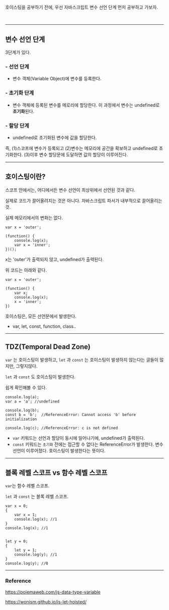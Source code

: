 # 

호이스팅을 공부하기 전에, 우선 자바스크립트 변수 선언 단계 먼저 공부하고 가보자.

<br>

---

## 변수 선언 단계

3단계가 있다.

### - 선언 단계

- 변수 객체(Variable Object)에 변수를 등록한다.

### - 초기화 단계

- 변수 객체에 등록된 변수를 메로리에 할당한다.
  이 과정에서 변수는 undefined로 **초기화**된다.

### - 할당 단계

- undefined로 초기화된 변수에 값을 할당한다.



즉, (1)스코프에 변수가 등록되고 (2)변수는 메모리에 공간을 확보하고 undefined로 초기화한다. (3)이후 변수 할당문에 도달하면 값의 할당이 이루어진다.



---

## 호이스팅이란?



스코프 안에서는, 어디에서든 변수 선언이 최상위에서 선언된 것과 같다.

실제로 코드가 끌어올려지는 것은 아니다. 자바스크립트 파서가 내부적으로 끌어올리는 것.

실제 메모리에서의 변화는 없다.

```
var x = 'outer';

(function() {
	console.log(x);
	var x = 'inner';
})();
```

x는 'outer'가 출력되지 않고, undefined가 출력된다.

위 코드는 아래와 같다.

```
var x = 'outer';

(function() {
	var x;
	console.log(x);
	x = 'inner';
})
```



호이스팅은, 모든 선언문에서 발생한다.

- var, let, const, function, class..

---



## TDZ(Temporal Dead Zone)

`var` 는 호이스팅이 발생하고, `let` 과 `const` 는 호이스팅이 발생하지 않는다는 글들이 많지만, 그렇지않다.

`let` 과 `const` 도 호이스팅이 발생한다.

쉽게 확인해볼 수 있다.

```
console.log(a);
var a = 'a'; //undefined
```

```
console.log(b);
const b = 'b';	//ReferenceError: Cannot access 'b' before initialization
```

```
console.log(c);	//ReferenceError: c is not defined
```

-  `var` 키워드는 선언과 할당이 동시에 일어나기에, undefined가 출력된다.
- `const` 키워드는 `초기화` 전에는 접근할 수 없다는 ReferenceError가 발생한다.
  변수 선언이 이루어졌다.
  호이스팅이 발생한다는 뜻이다.



---

## 블록 레벨 스코프 vs 함수 레벨 스코프

`var`는 함수 레벨 스코프.

`let` 과 `const` 는 블록 레벨 스코프.

```
var x = 0;
{
	var x = 1;
	console.log(x);	//1
}
console.log(x);	//1


let y = 0;
{
	let y = 1;
	console.log(y);	//1
}
console.log(y);	//0
```





---

### Reference

https://poiemaweb.com/js-data-type-variable

https://wonism.github.io/is-let-hoisted/